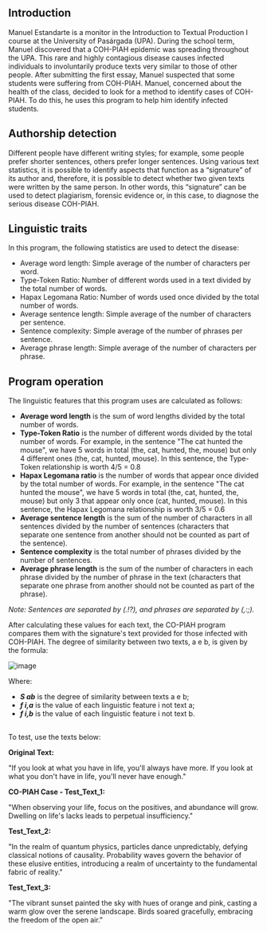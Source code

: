 ## Introduction
Manuel Estandarte is a monitor in the Introduction to Textual Production I course at the University of Pasárgada (UPA). During the school term, Manuel discovered that a COH-PIAH epidemic was spreading throughout the UPA. This rare and highly contagious disease causes infected individuals to involuntarily produce texts very similar to those of other people. After submitting the first essay, Manuel suspected that some students were suffering from COH-PIAH. Manuel, concerned about the health of the class, decided to look for a method to identify cases of COH-PIAH. To do this, he uses this program to help him identify infected students.
## Authorship detection
Different people have different writing styles; for example, some people prefer shorter sentences, others prefer longer sentences. Using various text statistics, it is possible to identify aspects that function as a “signature” of its author and, therefore, it is possible to detect whether two given texts were written by the same person. In other words, this “signature” can be used to detect plagiarism, forensic evidence or, in this case, to diagnose the serious disease COH-PIAH.
## Linguistic traits
In this program, the following statistics are used to detect the disease:
-	Average word length: Simple average of the number of characters per word.
-	Type-Token Ratio: Number of different words used in a text divided by the total number of words.
-	Hapax Legomana Ratio: Number of words used once divided by the total number of words.
-	Average sentence length: Simple average of the number of characters per sentence.
-	Sentence complexity: Simple average of the number of phrases per sentence.
-	Average phrase length: Simple average of the number of characters per phrase.
## Program operation
The linguistic features that this program uses are calculated as follows:
- **Average word length** is the sum of word lengths divided by the total number of words.
- **Type-Token Ratio** is the number of different words divided by the total number of words. For example, in the sentence "The cat hunted the mouse", we have 5 words in total (the, cat, hunted, the, mouse) but only 4 different ones (the, cat, hunted, mouse). In this sentence, the Type-Token relationship is worth 4/5 = 0.8 
- **Hapax Legomana ratio** is the number of words that appear once divided by the total number of words. For example, in the sentence "The cat hunted the mouse", we have 5 words in total (the, cat, hunted, the, mouse) but only 3 that appear only once (cat, hunted, mouse). In this sentence, the Hapax Legomana relationship is worth 3/5 = 0.6
- **Average sentence length** is the sum of the number of characters in all sentences divided by the number of sentences (characters that separate one sentence from another should not be counted as part of the sentence).
- **Sentence complexity** is the total number of phrases divided by the number of sentences.
- **Average phrase length** is the sum of the number of characters in each phrase divided by the number of phrase in the text (characters that separate one phrase from another should not be counted as part of the phrase).

*Note: Sentences are separated by (.!?),  and phrases are separated  by (,:;).*

After calculating these values for each text, the CO-PIAH program compares them with the signature's text provided for those infected with COH-PIAH. The degree of similarity between two texts, a e b, is given by the formula:

![image](https://github.com/lohanaar/Courses/assets/122733477/1d69aceb-a953-4caf-8097-4be243d1dc71)

Where:
-	***S ab***    is the degree of similarity between texts a e b;
-	***f i,a***   is the value of each linguistic feature i not text a; 
-	***f i,b***   is the value of each linguistic feature i not text b.
##
To test, use the texts below:

**Original Text:**

"If you look at what you have in life, you'll always have more. If you look at what you don't have in life, you'll never have enough."

**CO-PIAH Case - Test_Text_1:**

"When observing your life, focus on the positives, and abundance will grow. Dwelling on life's lacks leads to perpetual insufficiency."

**Test_Text_2:**

"In the realm of quantum physics, particles dance unpredictably, defying classical notions of causality. Probability waves govern the behavior of these elusive entities, introducing a realm of uncertainty to the fundamental fabric of reality."

**Test_Text_3:**

"The vibrant sunset painted the sky with hues of orange and pink, casting a warm glow over the serene landscape. Birds soared gracefully, embracing the freedom of the open air."
